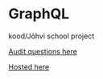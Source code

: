 # GraphQL

kood/Jõhvi school project

[Audit questions here](https://github.com/01-edu/public/tree/master/subjects/graphql/audit)

[Hosted here](https://valeriakharchenko.github.io)